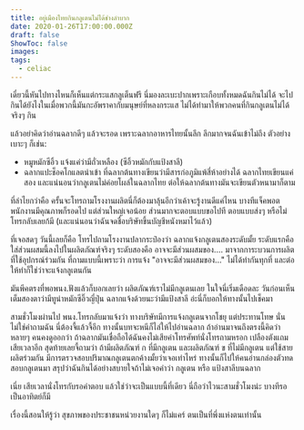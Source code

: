 ```yaml
---
title: อยู่เมืองไทยกินกลูเตนไม่ได้ช่างลำบาก
date: 2020-01-26T17:00:00.000Z
draft: false
ShowToc: false
images:
tags:
  - celiac
---
```


เดี๋ยวนี้หันไปทางไหนก็เห็นแต่กระแสกลูเต็นฟรี นี่มองละเบะปากเพราะเกือบทั้งหมดฉันกินไม่ได้ จะไปกินได้ยังไงในเมื่อพวกนี้มันกะอัพราคากับมนุษย์ที่หลงกระแส ไม่ได้ทำมาให้พวกคนที่กินกลูเตนไม่ได้จริงๆ กิน

แล้วอย่าคิดว่าอ่านฉลากดีๆ แล้วจะรอด เพราะฉลากอาหารไทยนั้นลึก ลึกมากจนฉันเข้าไม่ถึง ตัวอย่างเบาะๆ ก็เช่น:

- หมูหมักซีอิ้ว แจ้งแค่ว่ามีถั่วเหลือง (ซีอิ้วหมักกับแป้งสาลี)
- ฉลากแปะช็อคโกแลตนำเข้า ที่ฉลากต้นทางเขียนว่ามีสารก่อภูมิแพ้สี่ห้าอย่างได้ ฉลากไทยเขียนแค่สอง และแน่นอนว่ากลูเตนไม่ค่อยโผล่ในฉลากไทย ต่อให้ฉลากต้นทางมันจะเขียนตัวหนามาก็ตาม

ที่ลำไยกว่าคือ ครั้นจะโทรถามโรงงานผลิตนี่ก็ต้องมาลุ้นอีกว่าเค้าจะรู้งานดีแค่ไหน บางทีแจ็คพอตพนักงานมีคุณภาพก็รอดไป แต่ส่วนใหญ่เจอน้อย ส่วนมากจะตอบแบบขอไปที ตอบแบบส่งๆ หรือไม่โทรกลับเลยก้มี (และแน่นอนว่าฉันจดชื่อบริษัทขึ้นบัญชีหนังหมาไว้แล้ว)

ที่เจอสดๆ วันนี้เลยก็คือ โทรไปถามโรงงานปลากระป๋องว่า ฉลากแจ้งกลูเตนสองระดับมั้ย ระดับแรกคือ ใส่ส่วนผสมนี้ลงไปในผลิตภัณฑ์จริงๆ ระดับสองคือ อาจจะมีส่วนผสมของ.... มาจากการะบวนการผลิตที่ใช้อุปกรณ์ร่วมกัน ที่ถามแบบนี้เพราะว่า การแจ้ง "อาจจะมีส่วนผสมของ..." ไม่ได้ทำกันทุกที่ และต่อให้ทำก็ใช่ว่าจะแจ้งกลูเตนกัน

มันพีคตรงที่พอพนง.ฟังแล้วก็บอกเลยว่า ผลิตภัณฑ์เราไม่มีกลูเตนเลย ในใจนี่เริ่มเดือดละ วันก่อนเห็นเต็มสองตาว่ามีทูน่าหมักซีอิ๊วญี่ปุ่น ฉลากแจ้งด้วยนะว่ามีแป้งสาลี อ่ะนี่ก็บอกให้ทางนั้นไปเช็คมา

สามชั่วโมงผ่านไป พนง.โทรกลับมาแจ้งว่า ทางบริษัทมีการแจ้งกลูเตนจากโชยุ แต่ประทานโทษ นั่นไม่ใช่คำถามฉัน นี่ต้องจี้แล้วจี้อีก ทางนั้นบทจะหนีก็ไล่ให้ไปอ่านฉลาก ถ้าอ่านมาจนถึงตรงนี้คิดว่าหลายๆ คนคงดูออกว่า ถ้าฉลากมันเชื่อถือได้ฉันคงไม่เสียค่าโทรศัพท์นั่งโทรถามหรอก เปลืองตังแถมเสียเวลาอีก สุดท้ายเลยจี้ถามว่า ถ้ามีผลิตภัณฑ์ ก ที่มีกลูเตน และผลิตภัณฑ์ ข ที่ไม่มีกลูเตน แต่ใช้สายผลิตร่วมกัน มีการตรวจสอบปริมาณกลูเตนตกค้างมั้ยว่าเจอเท่าไหร่ ทางนั้นก็ไปให้คนอ่านกล่องตัวทดสอบกลูเตนมา สรุปว่าฉันกินได้อย่างสบายใจถ้าไม่เจอคำว่า กลูเตน หรือ แป้งสาลีบนฉลาก

เนี่ย เสียเวลานั่งโทรกับรอคำตอบ แล้วใช่ว่าจะเป็นแบบนี้ที่เดียว นี่ถือว่าไวนะสามชั่วโมงน่ะ บางทีรอเป็นอาทิตย์ก็มี

เรื่องนี้สอนให้รู้ว่า สุขภาพของประชาชนหน่วยงานใดๆ ก็ไม่แคร์ ตนเป็นที่พึ่งแห่งตนเท่านั้น
